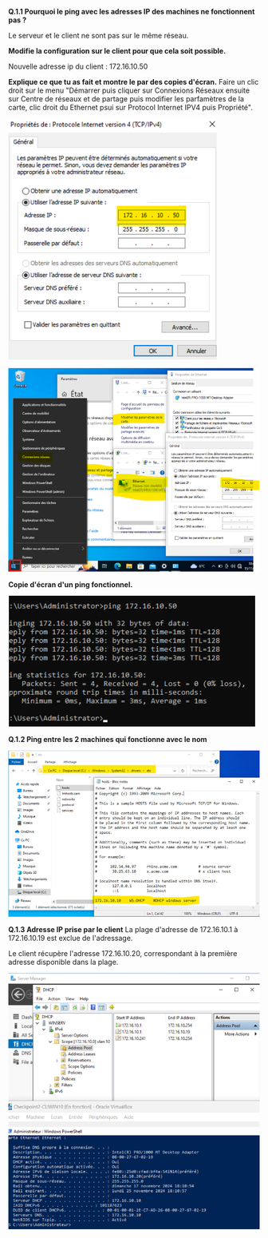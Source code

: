 **Q.1.1 Pourquoi le ping avec les adresses IP des machines ne fonctionnent pas ?**

Le serveur et le client ne sont pas sur le même réseau. 

**Modifie la configuration sur le client pour que cela soit possible.**

Nouvelle adresse ip du client : 172.16.10.50


**Explique ce que tu as fait et montre le par des copies d'écran.**
Faire un clic droit sur le menu "Démarrer puis cliquer sur Connexions Réseaux ensuite sur Centre de réseaux et de partage puis modifier les parfamètres de la carte, clic droit du Ethernet psui sur Protocol Internet IPV4 puis Propriété". 

![Ceci est un exemple d’image](Checkpoint2-Q1.1bis.png)

![Ceci est un exemple d’image](Checkpoint2-Q1.1ter.png)

**Copie d'écran d'un ping fonctionnel.**

![Ceci est un exemple d’image](Checkpoint2-Q1.1.png)

**Q.1.2 Ping entre les 2 machines qui fonctionne avec le nom**

![Ceci est un exemple d’image](Checkpoint2-Q2.ModifHOST.png)

**Q.1.3 Adresse IP prise par le client**
La plage d'adresse de 172.16.10.1 à 172.16.10.19 est exclue de l'adressage.

Le client récupère l'adresse 172.16.10.20, correspondant à la première adresse disponible dans la plage.

![Ceci est un exemple d’image](Checkpoint2-Q3-DHCP.png)

